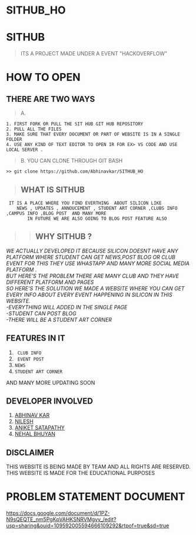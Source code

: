 # SITHUB_HO

# SITHUB
> ITS A PROJECT MADE UNDER A EVENT "HACKOVERFLOW"


<h1>HOW TO OPEN  </h1>

## THERE ARE TWO WAYS
>A.
```
1. FIRST FORK OR PULL THE SIT HUB GIT HUB REPOSITORY 
2. PULL ALL THE FILES
3. MAKE SURE THAT EVERY DOCUMENT OR PART OF WEBSITE IS IN A SINGLE FOLDER 
4. USE ANY KIND OF TEXT EDITOR TO OPEN IR FOR EX> VS CODE AND USE LOCAL SERVER .
```
>B. YOU CAN CLONE THROUGH GIT BASH  
``` 	
>> git clone https://github.com/Abhinavkar/SITHUB_HO
 ```
 > <H2> WHAT IS SITHUB</H2>
	 IT IS A PLACE WHERE YOU FIND EVERTHING  ABOUT SILICON LIKE 
		NEWS , UPDATES , ANNOUCEMENT , STUDENT ART CORNER ,CLUBS INFO ,CAMPUS INFO ,BLOG POST  AND MANY MORE 
			IN FUTURE WE ARE ALSO GOING TO BLOG POST FEATURE ALSO 
 

 >> <H2>WHY SITHUB ?
<em> 	WE ACTUALLY DEVELOPED IT BECAUSE SILICON DOESNT HAVE ANY PLATFORM WHERE STUDENT CAN GET NEWS,POST BLOG OR CLUB EVENT FOR THIS THEY USE WHASTAPP AND MANY MORE SOCIAL MEDIA PLATFORM .<br>
		BUT HERE'S THE PROBLEM THERE ARE MANY CLUB AND THEY HAVE  DIFFERENT PLATFORM AND PAGES
	<br>SO HERE'S THE SOLUTION WE MADE A WEBSITE WHERE YOU CAN GET EVERY INFO ABOUT EVERY EVENT HAPPENING IN SILICON IN THIS WEBSITE. <br>-EVERYTHING WILL ADDED IN THE SINGLE PAGE
    <br>-STUDENT CAN POST BLOG 
    <br>-THERE WILL BE A  STUDENT ART CORNER 
</em>

## FEATURES IN IT 
1. ``` CLUB INFO```
2. ``` EVENT POST```
3. ``` NEWS ```
4. ```STUDENT ART CORNER ```

AND MANY MORE UPDATING SOON 
## DEVELOPER INVOLVED 
1. <a href=https://github.com/Abhinavkar>ABHINAV KAR</a>
2. <a href=https://github.com/nileshkr17>NILESH </a>
3. <a href= "https://github.com/aniketsat">ANIKET SATAPATHY  </a>
4. <a href= "https://github.com/nehal-03">NEHAL BHUYAN  </a>
## DISCLAIMER 
 THIS WEBSITE IS BEING MADE BY TEAM AND ALL RIGHTS ARE RESERVED. THIS WEBSITE IS MADE FOR THE EDUCATIONAL PURPOSES 



# PROBLEM STATEMENT DOCUMENT 
https://docs.google.com/document/d/1PZ-N9sQEQTE_nm5PgKpVAHKSNRVMgvv_/edit?usp=sharing&ouid=109592005594666109292&rtpof=true&sd=true
